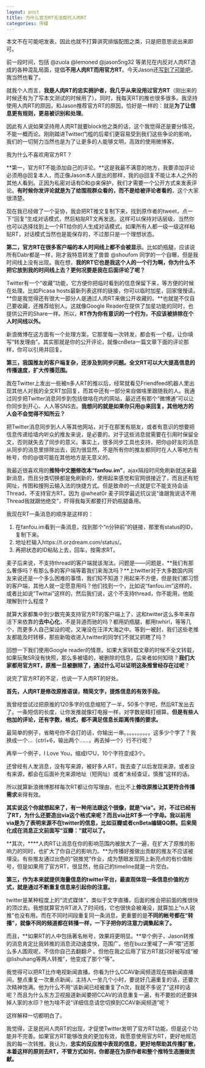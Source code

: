```yaml
---
layout: post
title: 为什么官方RT无法取代人肉RT
categories: 传媒
---
```

本文不在可能吧发表，因此也就不打算讲究排版配图之类，只是把意思说出来即可。

前一段时间，包括 @zuola @lemoned @jason5ng32 等弟兄在内反对人肉RT造成的各种混乱局面，提倡**不用人肉RT而用官方RT**。今天Jason还[写到了可能吧](http://www.kenengba.com/post/2749.html)，我当然也看了。

就我个人而言，**我是人肉RT的忠实拥护者，我几乎从来没用过官方RT**（刚出来的时候还有为了写本文测试的时候用了）。同时，我每天RT的推也很多很多。我坚持使用人肉RT的原因，和Jason推荐官方RT的原因，恰好是一样的：就是**为了让信息更有规则，更易被识别和处理**。

因此有人说如果坚持用人肉RT就要block他之类的话，这个我觉得还是要分情况，不能一概而论。刚刚踏进Twitter门槛的后辈们更容易受到我们这些争论的影响，我们的一切努力当然也是为了让更多的人能够文明，高效的使用微博客。

我为什么不喜欢用官方RT？

**第一，官方RT不能添加自己的评论。**这是我最不满意的地方，我要添加评论必须用@回复本人，而正像Jason本人提出的那样，我的@回复不能让本人之外的其他人看到。正因为私密对话有D和@来保护，我们才需要一个公开方式来发表评论。**有时候你发评论就是为了给围观群众看的，而不是给被评论者看的**，这个大家很清楚。

现在我已经做了一个妥协，我会把RT推文复制下来，找到原作者的tweet，点一下“回复”生成对话模式，然后粘贴RT文再发送。这样可以保持对话层级，当然你也可以选择找到上一个RT给你的人生成对话模式。如果所有人都一级一级这样粘贴RT，对话模式当然也是能保存的，不过那只是一个理想状态。

**第二，官方RT在很多客户端的本人时间线上都不会被显示**。比如奶瓶腿，应该说所有Dabr都是一样，刚才我特意转发了兽兽 @shoufom 同学的一个自曝，但是我时间线上没有出现。我在想，**我的RT它也是我这个人的一个行为啊，你为什么不把它放到我的时间线上去？更何况要是我在后面评论了呢？**

Twitter有一个“收藏”功能，它方便你把临时看到的信息保留下来，等方便的时候在处理。比如Picasa hosts最新列表这样的链接，你可以临时加星，回家慢慢读。**但是我觉得还有很大一部分人是通过人肉RT来做公开收藏的。**也就是不仅自己要收藏，还推荐给别人。这就像Google Reader在提供了加星功能的同时，也提供公开的Share一样。所以，**RT作为你有意识的一个行为，不应该被排除在个人时间线以外。**

新浪微博在这方面有一个处理方案，它那里每一次转发，都会有一个框，让你填写“转发理由”。其实那就是你的公开评论，就像cnBeta一篇文章下面的评论那样，你可以引用并回复。

**第三，我国推友的客户端复杂，还涉及到同步问题。全文RT可以大大提高信息的传播速度，扩大传播范围。**

我在Twitter上发出一些被n多人RT的推以后，经常就看见Friendfeed机器人里出现其他人对我的全文RT加回复，而其中还有一部分来自做啥里跟随我的人。我通过同步把Twitter消息同步到包括做啥在内的网站，最近还有那个“微博通”可以让你同步到开心、人人等SNS去。**我想问的就是如果你只用@来回复，其他地方的人会不会觉得不知所云？**

把Twitter消息同步到人人等其他网站，对于在那里有朋友，或者有意识的想要把信息传递给墙内听众的推友来说，是必要的。对于这些消息就需要在引用时保留全文，否则就失去了同步的意义。事实上，很多同步工具也支持，把你@好友的消息从同步的消息里排除出去，因为很显然，不是所有你的推友都同时在人人等地方有帐号，你的@很可能在其他地方是无意义的。

我最近很喜欢用的**推特中文圈修改本“fanfou.im”**，ajax隔段时间免刷新就送来最新消息，而且分类切换都是免刷新的，使用起来感觉和官网很接近了，而且还有短网址，传图和搜狗云输入法的快捷方式。但是致命的一点就是它不能支持会话Thread，不支持官方RT。因为 @wheat0r 麦子同学最近抗议说“谁跟我说话不用Thread我就跟他绝交”，吓得我每天都要打开奶瓶腿备用。

我现在RT一条消息的顺序是这样的：

1. 在fanfou.im看到一条消息，找到那个“n分钟前”的链接，那里有status的ID，复制下来。
2. 地址栏输入https://t.orzdream.com/status/。
3. 再把状态的ID粘贴上去，回车，按需求RT。

麦子后来说，不支持thread的客户端就该淘汰。问题是——问题是，**我们有那么奢侈吗？有那么多的客户端等着我们来淘汰吗？**上twitter对于大多数国内网友来说还是一个多么困难的事情，我们知不知道？用起来不方便，但是我们都习惯的客户端，其他人就一定愿意用吗？他们找到一个，比如说“fanfou.im”这样的，或者比如说“Twittai”这样的，然后我们说，这个不支持thread，你不能用，他能理解到什么程度？

就算大家都集中到少数完美支持官方RT的客户端上了，这和twitter这么多年来存活下来依靠的**去中心化**，不是背道而驰的吗？都用奶瓶腿，都用twhirl，等等几个，而更多人自己架设的呢，又淹没在汪洋大海之中。等到一被封，我们这些老推友都能及时转移，那些新吸收进入twitter的同学们不就又抓瞎了吗？

回想一下我们使用Google reader的情景。如果大家转载文章的时候不全文转载，如果玩聚SR没有快照，那么多被墙的，被删除的信息，后来者如何知晓？**我们大家都用官方RT，原推一旦被删除了，通过什么可以证明这条推曾经存在过呢**？

说完了官方RT的不足，也说一下人肉RT的好处。

**首先，人肉RT是修改原推语误，精简文字，提炼信息的有效手段。**

我曾经尝试过把原推的120多字的信息缩短了一半，50多个字吧，然后RT发出去了。一条短信的长度，让你发推就像打电报一样，对字数是精打细算。**但是有些人他加的评论，还有字数，格式，都不满足信息长距离传播的要求。**

最简单的例子，省略号你不会打的话，你输出一串。。。。。。。。。。这多少个字了？我换成一个…（ctrl+6，输出两个……，再去掉一个）行不行呢？

再举一个例子，I Love You，缩成I♡U，10个字符变成3个。

还曾经有人发消息，没有写来源，被好多人RT，我去查了以后发现来源，或者没有来源，都会在后面补充来源地址（短网址）或者“未经查证，慎推”这样的话。

所以就算新浪微博那样每次RT都让你写理由，也比不上**修改原推让其更符合传播需求**来得有效。

**其实说这个你就想起来了，有一种用法跟这个很像，就是“via”。对，不过已经有了RT，为什么还要造出via这个格式来呢？而且via比RT多一个字母。我以前用via是为了表明来源不在twitter的信息，比如豆瓣或者cnBeta编辑QQ群。后来简化成在消息正文前面写“豆瓣：”就可以了。**

**其次，****人肉RT让消息在你的影响范围内被放大了一遍，在扩大了原推的影响力的同时，也扩大了你自己的影响力。**为传播好推做出贡献的推友不应该被埋没。有些推友通过出色的“锐推党”作业，成为慧眼发现网上新亮点的有价值帐号，但是如果用了官方RT，很显然，他自己的timeline就是一片空白。

**第三，作为本来就提供海量信息的twitter平台，最直观体现一条信息价值的方式，就是通过不断重复信息来引起你的注意。**

twitter是某种程度上的“流式媒体”，类似于文字直播，后面的推会把前面的推很快的顶过去。我想就算官方RT进入了时间线，它也很快会被淹没，就算加上“n人锐推”也没有用。而在不同时间段重复同一条消息，更重要的是**不同的帐号都在“转播”，就像不同的频道都在转播一样，一下子把你的注意力调集起来了。**

而且，**如果RT的人中包括著名帐号，效果将更明显。**举个例子，Jason转推的消息肯定比我转推的消息流动速度快，范围广。他在buzz里喊了一声“喂”还那么多人围观呢，不信你自己去翻翻:P 。但他在我之后用了官方RT就只好被写成“被@lishuhang等两人转推”，他变成了那个“等”。

我觉得可以把RT比作电视新闻直播。你看为什么CCAV新闻频道现在搞新闻直播间，整点重复一次重点新闻，主持人一坐几个小时，要说好几遍重复的话，还要次次精神饱满。他为什么不用“该新闻已经被重复了n次，我就不多说了”这样的话呢？而且为什么东方卫视报道新闻要把CCAV的消息重复一遍，有不要脸的还要抹掉人家的水印？他为啥不说“详细信息请您切换到CCAV新闻频道”呢？

这样解释一切都明白了。

我觉得，正是民间人肉RT的出现，才促使Twitter发明了官方RT功能，但是这个功能并不完善。如果官方RT能够改良的更加有效，我愿意使用官方RT，更好地规范我的每一次转推。我认为，**忠实的反应推中表现的信息，更好地帮助其传播扩散，本着这样的原则去RT，不管方式如何，你都是在为原作者和整个推特生态圈做贡献。**